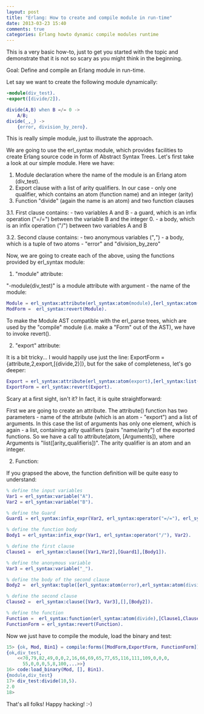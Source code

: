 ```yaml
---
layout: post
title: "Erlang: How to create and compile module in run-time"
date: 2013-03-23 15:40
comments: true
categories: Erlang howto dynamic compile modules runtime
---
```



This is a very basic how-to, just to get you started with the topic and demonstrate that it is not so scary as you might think in the beginning.

Goal: Define and compile an Erlang module in run-time.

Let say we want to create the following module dynamically:

``` erlang
-module(div_test).
-export([divide/2]).

divide(A,B) when B =/= 0 ->
	A/B;
divide(_,_) -> 
	{error, division_by_zero}.

``` 

This is really simple module, just to illustrate the approach.

We are going to use the erl\_syntax module, which provides facilities to create Erlang source code in form of Abstract Syntax Trees.
Let's first take a look at our simple module. Here we have:

1. Module declaration where the name of the module is an Erlang atom (div\_test).
2. Export clause with a list of arity qualifiers. In our case - only one qualifier, which contains an atom (function name) and an integer (arity)
3. Function "divide" (again the name is an atom) and two function clauses

3.1. First clause contains:
	- two variables A and B
	- a guard, which is an infix operation ("=/=") between the variable B and the integer 0.
	- a body, which is an infix operation ("/") between two variables A and B

3.2. Second clause contains:
	- two anonymous variables ("_,_")
	- a body, which is a tuple of two atoms - "error" and "division_by_zero"


Now, we are going to create each of the above, using the functions provided by erl\_syntax module:


1. "module" attribute:

"-module(div\_test)" is a module attribute with argument - the name of the module:
 
``` erlang 
Module = erl_syntax:attribute(erl_syntax:atom(module),[erl_syntax:atom(div_test)]).
ModForm =  erl_syntax:revert(Module).
```

To make the Module AST compatible with the erl\_parse trees, which are used by the "compile" module (i.e. make a "Form" out of the AST), we have to invoke revert().

2. "export" attribute:

It is a bit tricky... I would happily use just the line: ExportForm = {attribute,2,export,[{divide,2}]}, but for the sake of completeness, let's go deeper:

``` erlang
Export = erl_syntax:attribute(erl_syntax:atom(export),[erl_syntax:list([erl_syntax:arity_qualifier(erl_syntax:atom(divide),erl_syntax:integer(2))])]).
ExportForm = erl_syntax:revert(Export).
```

Scary at a first sight, isn't it? In fact, it is quite straightforward:

First we are going to create an attribute. The attribute() function has two parameters - name of the attribute (which is an atom - "export") and a list of arguments. In this case the list of arguments has only one element, which is again - a list, containing arity qualifiers (pairs "name/arity") of the exported functions. So we have a call to attribute(atom, [Arguments]), where Arguments is "list([arity_qualifieris])". The arity qualifier is an atom and an integer.

2. Function:

If you grapsed the above, the function definition will be quite easy to understand:

``` erlang
% define the input variables
Var1 = erl_syntax:variable("A").
Var2 = erl_syntax:variable("B").

% define the Guard
Guard1 = erl_syntax:infix_expr(Var2, erl_syntax:operator("=/="), erl_syntax:integer(0)).

% define the function body
Body1 = erl_syntax:infix_expr(Var1, erl_syntax:operator("/"), Var2).

% define the first clause
Clause1 =  erl_syntax:clause([Var1,Var2],[Guard1],[Body1]).

% define the anonymous variable
Var3 = erl_syntax:variable("_").

% define the body of the second clause
Body2 =  erl_syntax:tuple([erl_syntax:atom(error),erl_syntax:atom(divsion_by_zero)]).

% define the second clause
Clause2 =  erl_syntax:clause([Var3, Var3],[],[Body2]).

% define the function
Function =  erl_syntax:function(erl_syntax:atom(divide),[Clause1,Clause2]).
FunctionForm = erl_syntax:revert(Function).
```

Now we just have to compile the module, load the binary and test:

``` erlang
15> {ok, Mod, Bin1} = compile:forms([ModForm,ExportForm, FunctionForm]).
{ok,div_test,
    <<70,79,82,49,0,0,2,16,66,69,65,77,65,116,111,109,0,0,0,
      55,0,0,0,5,8,100,...>>}
16> code:load_binary(Mod, [], Bin1).
{module,div_test}
17> div_test:divide(10,5).
2.0
18>

```

That's all folks! Happy hacking! :-)
